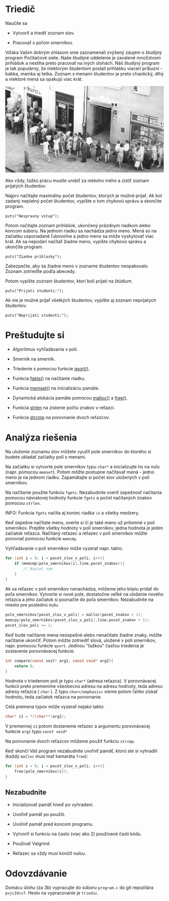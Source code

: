 # Triedič

<div class="tip">

<div class="title">

Naučíte sa

</div>

  - Vytvoriť a triediť zoznam slov.

  - Pracovať s poľom smerníkov.

</div>

Vďaka Vašim dobrým ohlasom sme zaznamenali zvýšený záujem o študijný
program Počítačové siete. Naše študijné oddelenie je zavalené množstvom
prihlášok a nestíha preto pracovať na iných úlohách. Náš študijný
program je tak populárny, že niektorým študentom poslali prihlášku
viacerí príbuzní - babka, mamka aj tetka. Zoznam s menami študentov je
preto chaotický, dlhý a niektoré mená sa opakujú viac krát.

![Public Domain](Kolejka.jpeg)

Ako vždy, ťažkú prácu musíte urobiť za niekoho iného a zistiť zoznam
prijatých študentov.

Najprv načítajte maximálny počet študentov, ktorých je možné prijať. Ak
bol zadaný neplatný počet študentov, vypíšte o tom chybovú správu a
skončite program.

    puts("Nespravny vstup");

Potom načítajte zoznam prihlášok, ukončený prázdnym riadkom alebo koncom
súboru. Na jednom riadku sa nachádza jedno meno. Mená sú na začiatku
usporiadané ľubovoľne a jedno meno sa môže vyskytovať viac krát. Ak sa
nepodarí načítať žiadne meno, vypíšte chybovú správu a ukončite program.

    puts("Ziadne prihlasky");

Zabezpečte, aby sa žiadne meno v zozname študentov neopakovalo. Zoznam
zotrieďte podľa abecedy.

Potom vypíšte zoznam študentov, ktorí boli prijatí na štúdium.

    puts("Prijati studenti:");

Ak nie je možné prijať všetkých študentov, vypíšte aj zoznam neprijatých
študentov.

    puts("Neprijati studenti:");

# Preštudujte si

  - Algoritmus vyhľadávania v poli.

  - Smerník na smerník.

  - Triedenie s pomocou funkcie
    [qsort()](http://www.cplusplus.com/reference/cstdlib/qsort).

  - Funkcia [fgets()](http://www.cplusplus.com/reference/cstdio/fgets/)
    na načítanie riadku.

  - Funkcia
    [memset()](http://www.cplusplus.com/reference/cstring/memset/) na
    inicializáciu pamäte.

  - Dynamická alokácia pamäte pomocou
    [malloc()](http://www.cplusplus.com/reference/cstdlib/malloc/) a
    [free()](http://www.cplusplus.com/reference/cstdlib/free).

  - Funkcia [strlen](http://www.cplusplus.com/reference/cstring/strlen)
    na zistenie počtu znakov v reťazci.

  - Funkcia [strcmp](http://www.cplusplus.com/reference/cstring/strcmp)
    na porovnanie dvoch reťazcov.

# Analýza riešenia

Na uloženie zoznamu slov môžete využiť pole smerníkov do ktorého si
budete ukladať začiatky polí s menami.

Na začiatku si vytvorte pole smerníkov typu `char*` a inicializujte ho
na nulu (napr. pomocou `memset`). Potom môžte postupne načítavať mená -
jedno meno je na jednom riadku. Zapamätajte si počet slov uložených v
poli smerníkov.

Na načítanie použite funkciu `fgets`. Nezabudnite overiť úspešnosť
načítania pomocou návratovej hodnoty funkcie `fgets` a počet
načítaných znakov pomocou `strlen`.

INFO: Funkcia `fgets` načíta aj koniec riadka `\n` a všetky medzery.

Keď úspešne načítate meno, overte si či je také meno už prítomné v poli
smerníkov. Prejdite všetky hodnoty v poli smerníkov, jedna hodnota je
jeden začiatok reťazca. Načítaný reťazec a reťazec v poli smerníkov
môžte porovnať pomocou funkcie `memcmp`.

Vyhľadávanie v poli smerníkov môže vyzerať napr. takto:

``` c
for (int i = 0; i < pocet_slov_v_poli; i++){
    if (memcmp(pole_smernikov[i],line,pocet_znakov)){
        // Nasiel som
    }
}
```

Ak sa reťazec v poli smerníkov nenachádza, môžeme jeho kópiu pridať do
poľa smerníkov. Vytvorte si nové pole, dostatočne veľké na uloženie
nového reťazca a jeho začiatok si poznačte do poľa smerníkov.
Nezabudnite na miesto pre poslednú nulu.

``` c
pole_smernikov[pocet_slov_v_poli] = malloc(pocet_znakov + 1);
memcpy(pole_smernikov[pocet_slov_v_poli],line,pocet_znakov + 1);
pocet_slov_poli += 1;
```

Keď bude načítanie mena neúspešné alebo nenačítate žiadne znaky, môžte
načítanie ukončiť. Potom môžte zotriediť slová, uložené v poli
smerníkov, napr. pomocou funkcie `qsort`. Jedinou "ťažkou" časťou
triedenia je zostavenie porovnávacej funkcie.

``` c
int compare(const voit* arg1, const void* arg2){
    return 0;
}
```

Hodnota v triedenom poli je typu `char*` (adresa reťazca). V
porovnávacej funkcii preto premeníme všeobecnú adresu na adresu
hodnoty, teda adresu adresy reťazca ( `char` ). Z typu `char</emphasis>`
vieme potom ľahko získať hodnotu, teda začiatok reťazca na porovnanie.

Celá premena typov môže vyzerať nejako takto:

``` c
char* s1 = *((char**)arg1);
```

V premennej `s1` potom dostaneme reťazec a argumentu porovnávacej
funkcie `arg1` typu `const void*`

Na porovnanie dvoch reťazcov môžeme použiť funkciu `strcmp`.

Keď skončí Váš program nezabudnite uvoľniť pamäť, ktorú ste si vyhradili
(každý `malloc` musí mať kamaráta `free`):

``` c
for (int i = 0; i < pocet_slov_v_poli; i++){
    free(pole_smernikov[i]);
}
```

## Nezabudnite

  - Inicializovať pamäť hneď po vyhradení.

  - Uvoľniť pamäť po použití.

  - Uvoľniť pamäť pred koncom programu.

  - Vytvoriť si funkciu na často (viac ako 2) používané časti kódu.

  - Používať Valgrind.

  - Reťazec sa vždy musí končiť nulou.

# Odovzdávanie

Domácu úlohu (za 3b) vypracujte do súboru `program.c` do git repozitára
`pvjc19cv7`. Heslo na vypracovanie je `triedic`.
